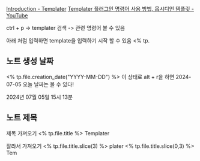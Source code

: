 [Introduction - Templater](https://silentvoid13.github.io/Templater/)
[Templater 플러그인 명령어 사용 방법, 옵시디언 템플릿 - YouTube](https://www.youtube.com/watch?v=17tThWhNNGw&list=PL-KPFbwFiAWA3bR3QSK3w6r_XM0KRzEFl&index=6)

ctrl + p -> templater 검색 -> 관련 명령어 볼 수 있음

아래 처럼 입력하면 template을 입력하기 시작 할 수 있음
\<\% tp.

## 노트 생성 날짜
\<\% tp.file.creation_date("YYYY-MM-DD") %>
이 상태로 alt + r을 하면
2024-07-05
오늘 날짜는 볼 수 있다!

2024년 07월 05일 15시 13분

## 노트 제목
제목 가져오기
<\% tp.file.title %>
Templater

잘라서 가져오기
<\% tp.file.title.slice(3) %>
plater
<\% tp.file.title.slice(0,3) %>
Tem